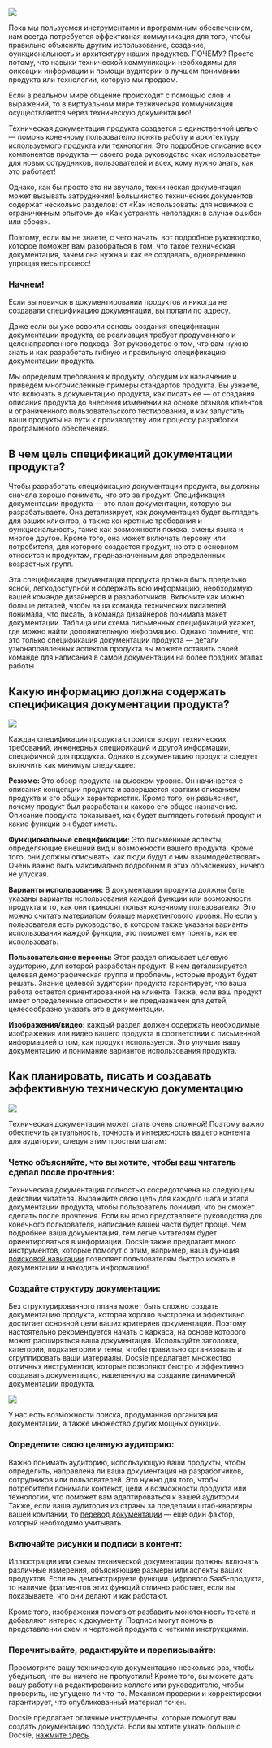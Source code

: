 ![](https://images.unsplash.com/photo-1557425955-df376b5903c8?crop=entropy&cs=tinysrgb&fit=max&fm=jpg&ixid=MnwzMTM3MXwwfDF8c2VhcmNofDU1fHx2aXNpb24lMjBib2FyZHxlbnwwfHx8fDE2MjgxODk4Mjc&ixlib=rb-1.2.1&q=80&w=1080)

Пока мы пользуемся инструментами и программным обеспечением, нам всегда потребуется эффективная коммуникация для того, чтобы правильно объяснять другим использование, создание, функциональность и архитектуру наших продуктов. ПОЧЕМУ? Просто потому, что навыки технической коммуникации необходимы для фиксации информации и помощи аудитории в лучшем понимании продукта или технологии, которую мы продаем.

Если в реальном мире общение происходит с помощью слов и выражений, то в виртуальном мире техническая коммуникация осуществляется через техническую документацию!

Техническая документация продукта создается с единственной целью — помочь конечному пользователю понять работу и архитектуру используемого продукта или технологии. Это подробное описание всех компонентов продукта — своего рода руководство «как использовать» для новых сотрудников, пользователей и всех, кому нужно знать, как это работает!

Однако, как бы просто это ни звучало, техническая документация может вызывать затруднения! Большинство технических документов содержат несколько разделов: от «Как использовать: для новичков с ограниченным опытом» до «Как устранять неполадки: в случае ошибок или сбоев».

Поэтому, если вы не знаете, с чего начать, вот подробное руководство, которое поможет вам разобраться в том, что такое техническая документация, зачем она нужна и как ее создавать, одновременно упрощая весь процесс!

### Начнем!

Если вы новичок в документировании продуктов и никогда не создавали спецификацию документации, вы попали по адресу.

Даже если вы уже освоили основы создания спецификации документации продукта, ее реализация требует продуманного и целенаправленного подхода. Вот руководство о том, что вам нужно знать и как разработать гибкую и правильную спецификацию документации продукта.

Мы определим требования к продукту, обсудим их назначение и приведем многочисленные примеры стандартов продукта. Вы узнаете, что включать в документацию продукта, как писать ее — от создания описания продукта до внесения изменений на основе отзывов клиентов и ограниченного пользовательского тестирования, и как запустить ваши продукты на пути к производству или процессу разработки программного обеспечения.

## В чем цель спецификаций документации продукта?

Чтобы разработать спецификацию документации продукта, вы должны сначала хорошо понимать, что это за продукт. Спецификация документации продукта — это план документации, которую вы разрабатываете. Она детализирует, как документация будет выглядеть для ваших клиентов, а также конкретные требования и функциональность, такие как возможности поиска, смены языка и многое другое. Кроме того, она может включать персону или потребителя, для которого создается продукт, но это в основном относится к продуктам, предназначенным для определенных возрастных групп.

Эта спецификация документации продукта должна быть предельно ясной, легкодоступной и содержать всю информацию, необходимую вашей команде дизайнеров и разработчиков. Включите как можно больше деталей, чтобы ваша команда технических писателей понимала, что писать, а команда дизайнеров понимала макет документации. Таблица или схема письменных спецификаций укажет, где можно найти дополнительную информацию. Однако помните, что это только спецификация документации продукта — детали узконаправленных аспектов продукта вы можете оставить своей команде для написания в самой документации на более поздних этапах работы.

## Какую информацию должна содержать спецификация документации продукта?

![](https://images.unsplash.com/photo-1506784881475-0e408bbca849?crop=entropy&cs=tinysrgb&fit=max&fm=jpg&ixid=MnwzMTM3MXwwfDF8c2VhcmNofDZ8fHBsYW5uaW5nfGVufDB8fHx8MTYyODE4OTkyNA&ixlib=rb-1.2.1&q=80&w=1080)

Каждая спецификация продукта строится вокруг технических требований, инженерных спецификаций и другой информации, специфичной для продукта. Однако в документацию продукта следует включить как минимум следующее:

**Резюме:** Это обзор продукта на высоком уровне. Он начинается с описания концепции продукта и завершается кратким описанием продукта и его общих характеристик. Кроме того, он разъясняет, почему продукт был разработан и каково его общее назначение. Описание продукта показывает, как будет выглядеть готовый продукт и какие функции он будет иметь.

**Функциональные спецификации:** Это письменные аспекты, определяющие внешний вид и возможности вашего продукта. Кроме того, они должны описывать, как люди будут с ним взаимодействовать. Очень важно быть максимально подробным в этих объяснениях, ничего не упуская.

**Варианты использования:** В документации продукта должны быть указаны варианты использования каждой функции или возможности продукта и то, как они приносят пользу конечному пользователю. Это можно считать материалом больше маркетингового уровня. Но если у пользователя есть руководство, в котором также указаны варианты использования каждой функции, это поможет ему понять, как ее использовать.

**Пользовательские персоны:** Этот раздел описывает целевую аудиторию, для которой разработан продукт. В нем детализируется целевая демографическая группа и проблемы, которые продукт будет решать. Знание целевой аудитории продукта гарантирует, что ваша работа остается ориентированной на клиента. Также, если ваш продукт имеет определенные опасности и не предназначен для детей, целесообразно указать это в документации.

**Изображения/видео:** каждый раздел должен содержать необходимые изображения или видео вашего продукта в соответствии с письменной информацией о том, как продукт используется. Это улучшит вашу документацию и понимание вариантов использования продукта.

## Как планировать, писать и создавать эффективную техническую документацию

![](https://images.unsplash.com/photo-1450101499163-c8848c66ca85?crop=entropy&cs=tinysrgb&fit=max&fm=jpg&ixid=MnwzMTM3MXwwfDF8c2VhcmNofDF8fHdyaXR0aW5nfGVufDB8fHx8MTYyODE5MDAwOQ&ixlib=rb-1.2.1&q=80&w=1080)

Техническая документация может стать очень сложной! Поэтому важно обеспечить актуальность, точность и интересность вашего контента для аудитории, следуя этим простым шагам:

### Четко объясняйте, что вы хотите, чтобы ваш читатель сделал после прочтения:

Техническая документация полностью сосредоточена на следующем действии читателя. Выражайте свою цель для каждого шага и этапа документации продукта, чтобы пользователь понимал, что он сможет сделать после прочтения. Если вы ясно представляете руководства для конечного пользователя, написание вашей части будет проще. Чем подробнее ваша документация, тем легче читателям будет ориентироваться в информации. Docsie также предлагает много инструментов, которые помогут с этим, например, наша функция [поисковой навигации](https://help.docsie.io/?doc=/publish-documentation-portal/plugins-extensions/) позволяет пользователям быстро искать в документации и находить информацию!

### Создайте структуру документации:

Без структурированного плана может быть сложно создать документацию продукта, которая хорошо выстроена и эффективно достигает основной цели ваших критериев документации. Поэтому настоятельно рекомендуется начать с каркаса, на основе которого может расширяться ваша документация. Используйте заголовки, категории, подкатегории и темы, чтобы правильно организовать и сгруппировать ваши материалы. Docsie предлагает множество отличных инструментов, которые позволяют быстро и эффективно создавать документацию, нацеленную на создание динамичной документации продукта.

![](https://cdn.docsie.io/workspace_WxPJSQ5gsES8Bzjxy/doc_ydgtE07E6Rp4AMmKv/file_sxziwEXY4iYSB0p2i/boo_Qj6raZoQQmjvdRxVs/19e9557e-cdec-2c24-9ee1-b82dff8c70f4image.png)

У нас есть возможности поиска, продуманная организация документации, а также множество других мощных функций.

### Определите свою целевую аудиторию:

Важно понимать аудиторию, использующую ваши продукты, чтобы определить, направлена ли ваша документация на разработчиков, сотрудников или пользователей. Это нужно для того, чтобы потребители понимали контекст, цели и возможности продукта или технологии, что поможет вам адаптироваться к вашей аудитории. Также, если ваша аудитория из страны за пределами штаб-квартиры вашей компании, то [перевод документации](https://www.docsie.io/blog/articles/everything-you-need-to-know-about-translating-technical-manuals-with-3-easy-steps/) — еще один фактор, который необходимо учитывать.

### Включайте рисунки и подписи в контент:

Иллюстрации или схемы технической документации должны включать различные измерения, объясняющие размеры или аспекты ваших продуктов. Если вы демонстрируете функции цифрового SaaS-продукта, то наличие фрагментов этих функций отлично работает, если вы показываете, что они делают и как работают.

Кроме того, изображения помогают разбавить монотонность текста и добавляют интерес к документу. Подписи могут помочь в представлении схем и чертежей продукта с четкими инструкциями.

### Перечитывайте, редактируйте и переписывайте:

Просмотрите вашу техническую документацию несколько раз, чтобы убедиться, что вы ничего не пропустили! Кроме того, вы можете дать вашу работу на редактирование коллеге или руководителю, чтобы проверить, не упущено ли что-то. Механизм проверки и корректировки гарантирует, что опубликованный материал точен.

Docsie предлагает отличные инструменты, которые помогут вам создать документацию продукта. Если вы хотите узнать больше о Docsie, [нажмите здесь](https://www.docsie.io/).